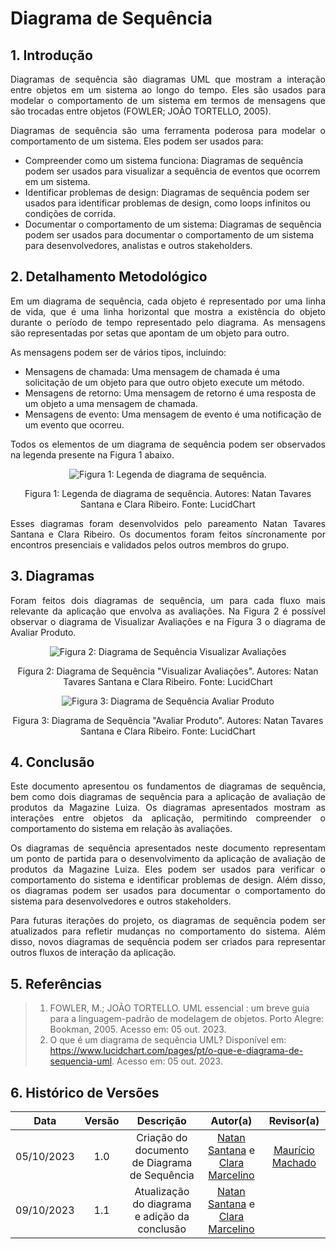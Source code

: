 # Diagrama de Sequência


## 1. Introdução

<p align="justify">
Diagramas de sequência são diagramas UML que mostram a interação entre objetos em um sistema ao longo do tempo. Eles são usados para modelar o comportamento de um sistema em termos de mensagens que são trocadas entre objetos (FOWLER; JOÃO TORTELLO, 2005). 
<p>

<p align="justify">
Diagramas de sequência são uma ferramenta poderosa para modelar o comportamento de um sistema. Eles podem ser usados para:
<p>

- Compreender como um sistema funciona: Diagramas de sequência podem ser usados para visualizar a sequência de eventos que ocorrem em um sistema.
- Identificar problemas de design: Diagramas de sequência podem ser usados para identificar problemas de design, como loops infinitos ou condições de corrida.
- Documentar o comportamento de um sistema: Diagramas de sequência podem ser usados para documentar o comportamento de um sistema para desenvolvedores, analistas e outros stakeholders.


## 2. Detalhamento Metodológico

<p align="justify">
Em um diagrama de sequência, cada objeto é representado por uma linha de vida, que é uma linha horizontal que mostra a existência do objeto durante o período de tempo representado pelo diagrama. As mensagens são representadas por setas que apontam de um objeto para outro.
</p>

<p align="justify">
As mensagens podem ser de vários tipos, incluindo:
<p>

- Mensagens de chamada: Uma mensagem de chamada é uma solicitação de um objeto para que outro objeto execute um método.
- Mensagens de retorno: Uma mensagem de retorno é uma resposta de um objeto a uma mensagem de chamada.
- Mensagens de evento: Uma mensagem de evento é uma notificação de um evento que ocorreu.

<p align="justify">
Todos os elementos de um diagrama de sequência podem ser observados na legenda presente na Figura 1 abaixo.
</p>

<div align="center"><img src="https://raw.githubusercontent.com/UnBArqDsw2023-2/2023.2_G8_ProjetoMagazineLuiza/main/docs/Assets/legenda_sequencia.png" alt="Figura 1: Legenda de diagrama de sequência."></div>

<p align='center'>
Figura 1: Legenda de diagrama de sequência. Autores: Natan Tavares Santana e Clara Ribeiro. Fonte: LucidChart
</p>

<p align="justify">
Esses diagramas foram desenvolvidos pelo pareamento Natan Tavares Santana e Clara Ribeiro. Os documentos foram feitos síncronamente por encontros presenciais e validados pelos outros membros do grupo.
</p>


## 3. Diagramas

<p align="justify">
Foram feitos dois diagramas de sequência, um para cada fluxo mais relevante da aplicação que envolva as avaliações. Na Figura 2 é possível observar o diagrama de Visualizar Avaliações e na Figura 3 o diagrama de Avaliar Produto.
<p>

<div align="center"><img src="https://raw.githubusercontent.com/UnBArqDsw2023-2/2023.2_G8_ProjetoMagazineLuiza/main/docs/Assets/sequencia_visualizar.png" alt="Figura 2: Diagrama de Sequência Visualizar Avaliações"></div>

<p align='center'>
Figura 2: Diagrama de Sequência "Visualizar Avaliações". Autores: Natan Tavares Santana e Clara Ribeiro. Fonte: LucidChart
</p>

<div align="center"><img src="https://raw.githubusercontent.com/UnBArqDsw2023-2/2023.2_G8_ProjetoMagazineLuiza/main/docs/Assets/sequencia_avaliar.png" alt="Figura 3: Diagrama de Sequência Avaliar Produto"></div>

<p align='center'>
Figura 3: Diagrama de Sequência "Avaliar Produto". Autores: Natan Tavares Santana e Clara Ribeiro. Fonte: LucidChart
</p>

## 4. Conclusão

<p align="justify">
Este documento apresentou os fundamentos de diagramas de sequência, bem como dois diagramas de sequência para a aplicação de avaliação de produtos da Magazine Luiza. Os diagramas apresentados mostram as interações entre objetos da aplicação, permitindo compreender o comportamento do sistema em relação às avaliações.
</p>

<p align="justify">
Os diagramas de sequência apresentados neste documento representam um ponto de partida para o desenvolvimento da aplicação de avaliação de produtos da Magazine Luiza. Eles podem ser usados para verificar o comportamento do sistema e identificar problemas de design. Além disso, os diagramas podem ser usados para documentar o comportamento do sistema para desenvolvedores e outros stakeholders.
</p>

<p align="justify">
Para futuras iterações do projeto, os diagramas de sequência podem ser atualizados para refletir mudanças no comportamento do sistema. Além disso, novos diagramas de sequência podem ser criados para representar outros fluxos de interação da aplicação.
</p>

## 5. Referências

> 1. FOWLER, M.; JOÃO TORTELLO. UML essencial : um breve guia para a linguagem-padrão de modelagem de objetos. Porto Alegre: Bookman, 2005. Acesso em: 05 out. 2023.
> 2. O que é um diagrama de sequência UML? Disponível em: <https://www.lucidchart.com/pages/pt/o-que-e-diagrama-de-sequencia-uml>. Acesso em: 05 out. 2023.


## 6. Histórico de Versões

| Data       | Versão | Descrição                                     | Autor(a)                                                                                            | Revisor(a)                                               |
| :--------: | :----: | :-------------------------------------------: | :-------------------------------------------------------------------------------------------------: | :------------------------------------------------------: |
| 05/10/2023 | 1.0    | Criação do documento de Diagrama de Sequência | [Natan Santana](https://github.com/Neitan2001) e [Clara Marcelino](https://github.com/clara-ribeiro)| [Maurício Machado](https://github.com/MauricioMachadoFF) |
| 09/10/2023 | 1.1    | Atualização do diagrama e adição da conclusão | [Natan Santana](https://github.com/Neitan2001) e [Clara Marcelino](https://github.com/clara-ribeiro)|  |